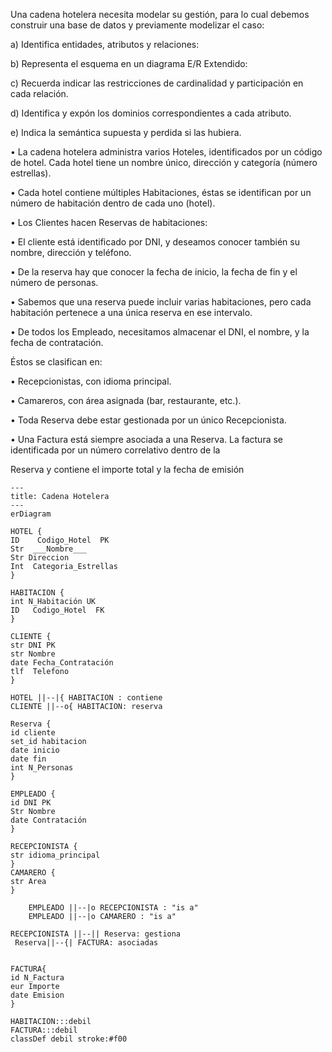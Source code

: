 Una cadena hotelera necesita modelar su gestión, para lo cual debemos construir una base de datos y
previamente modelizar el caso:

a) Identifica entidades, atributos y relaciones:

b) Representa el esquema en un diagrama E/R Extendido:

c) Recuerda indicar las restricciones de cardinalidad y participación en cada relación.

d) Identifica y expón los dominios correspondientes a cada atributo.

e) Indica la semántica supuesta y perdida si las hubiera.

• La cadena hotelera administra varios Hoteles, identificados por un código de hotel. Cada hotel tiene un nombre
único, dirección y categoría (número estrellas).

• Cada hotel contiene múltiples Habitaciones, éstas se identifican por un número de habitación dentro de cada uno
(hotel).

• Los Clientes hacen Reservas de habitaciones:

• El cliente está identificado por DNI, y deseamos conocer también su nombre, dirección y teléfono.

• De la reserva hay que conocer la fecha de inicio, la fecha de fin y el número de personas.

• Sabemos que una reserva puede incluir varias habitaciones, pero cada habitación pertenece a una única reserva en ese intervalo.

• De todos los Empleado, necesitamos almacenar el DNI, el nombre, y la fecha de contratación. 

Éstos se clasifican en:

• Recepcionistas, con idioma principal.

• Camareros, con área asignada (bar, restaurante, etc.).

• Toda Reserva debe estar gestionada por un único Recepcionista.

• Una Factura está siempre asociada a una Reserva. La factura se identificada por un número correlativo dentro de la

Reserva y contiene el importe total y la fecha de emisión

```mermaid
---
title: Cadena Hotelera
---
erDiagram

HOTEL {
ID    Codigo_Hotel  PK
Str  ___Nombre___
Str Direccion
Int  Categoria_Estrellas
}

HABITACION {
int N_Habitación UK
ID   Codigo_Hotel  FK
}

CLIENTE {
str DNI PK
str Nombre
date Fecha_Contratación
tlf  Telefono
}

HOTEL ||--|{ HABITACION : contiene
CLIENTE ||--o{ HABITACION: reserva

Reserva {
id cliente
set_id habitacion
date inicio
date fin
int N_Personas
}

EMPLEADO {
id DNI PK
Str Nombre
date Contratación
}

RECEPCIONISTA {
str idioma_principal
}
CAMARERO {
str Area
}

    EMPLEADO ||--|o RECEPCIONISTA : "is a"
    EMPLEADO ||--|o CAMARERO : "is a"

RECEPCIONISTA ||--|| Reserva: gestiona
 Reserva||--{| FACTURA: asociadas


FACTURA{
id N_Factura
eur Importe
date Emision
}

HABITACION:::debil
FACTURA:::debil
classDef debil stroke:#f00

```
